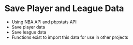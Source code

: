 # Save Player and League Data

- Using NBA API and pbpstats API
- Save player data
- Save league data
- Functions exist to import this data for use in other projects



